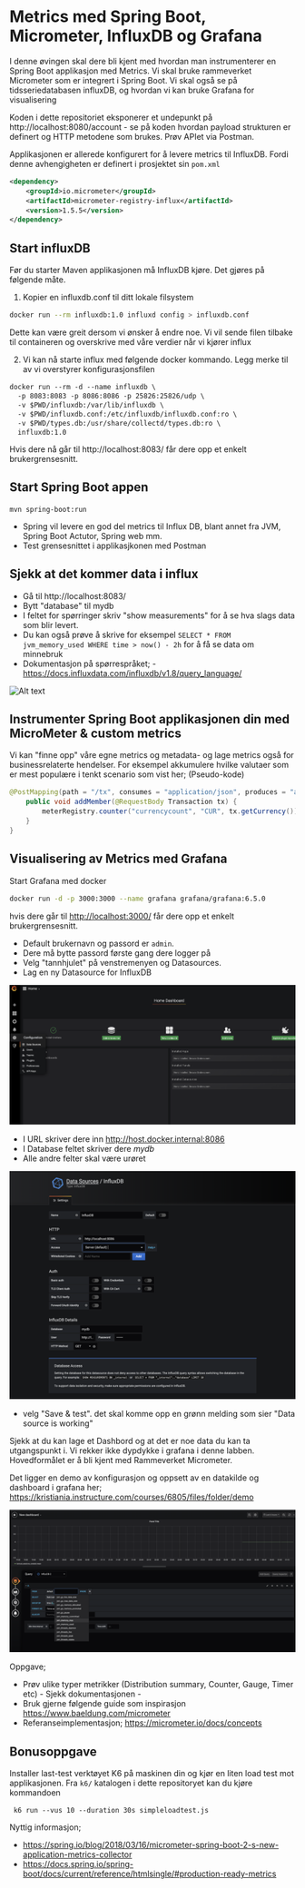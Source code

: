 # Metrics med Spring Boot, Micrometer, InfluxDB og Grafana 

I denne øvingen skal dere bli kjent med hvordan man instrumenterer en Spring Boot applikasjon med Metrics. Vi skal bruke rammeverket 
Micrometer som er integrert i Spring Boot. Vi skal også se på  tidsseriedatabasen influxDB, og hvordan vi kan bruke Grafana for visualisering 

Koden i dette repositoriet eksponerer et undepunkt på http://localhost:8080/account - se på koden hvordan payload
strukturen er definert og HTTP metodene som brukes. Prøv APIet via Postman.

Applikasjonen er allerede konfigurert for å levere metrics til InfluxDB. Fordi denne avhengigheten er definert 
i prosjektet sin ```pom.xml``` 

```xml
<dependency>
    <groupId>io.micrometer</groupId>
    <artifactId>micrometer-registry-influx</artifactId>
    <version>1.5.5</version>
</dependency>
```

## Start influxDB

Før du starter Maven applikasjonen må InfluxDB kjøre. Det gjøres på følgende måte.

1. Kopier en influxdb.conf til ditt lokale filsystem
```sh
docker run --rm influxdb:1.0 influxd config > influxdb.conf
```

Dette kan være greit dersom vi ønsker å endre noe. Vi vil sende filen tilbake til containeren og overskrive med våre verdier
når vi kjører influx

2. Vi kan nå starte influx med følgende docker kommando. Legg merke til av vi overstyrer konfigurasjonsfilen
```
docker run --rm -d --name influxdb \
  -p 8083:8083 -p 8086:8086 -p 25826:25826/udp \
  -v $PWD/influxdb:/var/lib/influxdb \
  -v $PWD/influxdb.conf:/etc/influxdb/influxdb.conf:ro \
  -v $PWD/types.db:/usr/share/collectd/types.db:ro \
  influxdb:1.0
````

Hvis dere nå går til http://localhost:8083/ får dere opp et enkelt brukergrensesnitt.

## Start Spring Boot appen

```
mvn spring-boot:run
```

* Spring vil levere en god del metrics til Influx DB, blant annet fra JVM, Spring Boot Actutor, Spring web mm. 
* Test grensesnittet i applikasjkonen med Postman 

## Sjekk at det kommer data i influx

* Gå til http://localhost:8083/
* Bytt "database" til mydb
* I feltet for spørringer skriv "show measurements" for å se hva slags data som blir levert.
* Du kan også prøve å skrive for eksempel ```SELECT * FROM jvm_memory_used WHERE time > now() - 2h``` for å få se data om minnebruk
* Dokumentasjon på spørrespråket; - https://docs.influxdata.com/influxdb/v1.8/query_language/

![Alt text](img/6.png  "a title")

## Instrumenter Spring Boot applikasjonen din med MicroMeter & custom metrics

Vi kan "finne opp" våre egne metrics og metadata-  og lage metrics også for businessrelaterte hendelser. 
For eksempel akkumulere hvilke valutaer som er mest populære i tenkt scenario som vist her; (Pseudo-kode) 



```java 
@PostMapping(path = "/tx", consumes = "application/json", produces = "application/json")
    public void addMember(@RequestBody Transaction tx) {
        meterRegistry.counter("currencycount", "CUR", tx.getCurrency()).increment();
    }
}
```


## Visualisering av Metrics med Grafana

Start Grafana med docker 

```sh
docker run -d -p 3000:3000 --name grafana grafana/grafana:6.5.0
```

hvis dere går til <http://localhost:3000/> får dere opp et enkelt brukergrensesnitt. 


* Default brukernavn og passord er ``admin``.  
* Dere må bytte passord første gang dere logger på
* Velg "tannhjulet" på venstremenyen og Datasources.
* Lag en ny Datasource for InfluxDB

![Alt text](img/1.png  "a title")

* I URL skriver dere inn http://host.docker.internal:8086
* I Database feltet skriver dere _mydb_
* Alle andre felter skal være urøret

![Alt text](img/2.png  "a title")

* velg "Save & test". det skal komme opp en grønn melding som sier "Data source is working"

Sjekk at du kan lage et Dashbord og at det er noe data du kan ta utgangspunkt i. Vi rekker ikke dypdykke i 
grafana i denne labben. Hovedformålet er å bli kjent med Rammeverket Micrometer. 

Det ligger en demo av konfigurasjon og oppsett av en datakilde og dashboard i grafana her;
https://kristiania.instructure.com/courses/6805/files/folder/demo

![Alt text](img/5.png  "a title")

Oppgave;

- Prøv ulike typer metrikker (Distribution summary, Counter, Gauge, Timer etc) - Sjekk dokumentasjonen - 
- Bruk gjerne følgende guide som inspirasjon https://www.baeldung.com/micrometer
- Referanseimplementasjon; https://micrometer.io/docs/concepts

## Bonusoppgave

Installer last-test verktøyet K6 på maskinen din og kjør en liten load test mot applikasjonen. Fra ```k6/``` katalogen i dette repositoryet kan du kjøre kommandoen
```shell
 k6 run --vus 10 --duration 30s simpleloadtest.js
```

Nyttig informasjon; 

- https://spring.io/blog/2018/03/16/micrometer-spring-boot-2-s-new-application-metrics-collector
- https://docs.spring.io/spring-boot/docs/current/reference/htmlsingle/#production-ready-metrics
